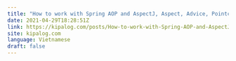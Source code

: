 ```yaml
---
title: "How to work with Spring AOP and AspectJ, Aspect, Advice, Pointcut, JoinPoint,"
date: 2021-04-29T18:28:51Z
link: https://kipalog.com/posts/How-to-work-with-Spring-AOP-and-AspectJ--Aspect--Advice--Pointcut--JoinPoint-?utm_medium=RSS&utm_source=news.12bit.vn
site: kipalog.com
language: Vietnamese
draft: false
---
```

